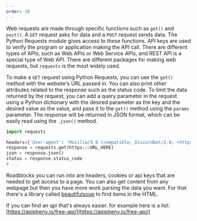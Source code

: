 ```yaml
---
order: 10
---
```


Web requests are made through specific functions such as `get()` and `post()`. A `GET` request asks for data and a `POST` request sends data. The Python Requests module gives access to these functions. API keys are used to verify the program or application making the API call. There are different types of APIs, such as Web APIs or Web Service APIs, and REST API is a special type of Web API. There are different packages for making web requests, but `requests` is the most widely used.

To make a `GET` request using Python Requests, you can use the `get()` method with the website's URL passed in. You can also print other attributes related to the response such as the status code. To limit the data returned by the request, you can add a query parameter in the request using a Python dictionary with the desired parameter as the key and the desired value as the value, and pass it to the `get()` method using the `params` parameter. The response will be returned in JSON format, which can be easily read using the `.json()` method. 

```py
import requests

headers={'User-agent': 'Mozilla/5.0 (compatible; Discordbot/2.0; +https://discordapp.com)'}
response = requests.get(https://URL_HERE)
json = response.json()
status = response.status_code
# ...

```

Roadblocks you can run into are headers, cookies or api keys that are needed to get access to a page.
You can also get content from any webpage but then you have more work parsing the data you want.
For that there's a library called [beautifulsoup](https://beautiful-soup-4.readthedocs.io/en/latest/) to find items in the HTML.

If you can find an qpi that's always easier. for example here is a list: [https://apipheny.io/free-api/](https://apipheny.io/free-api/)

